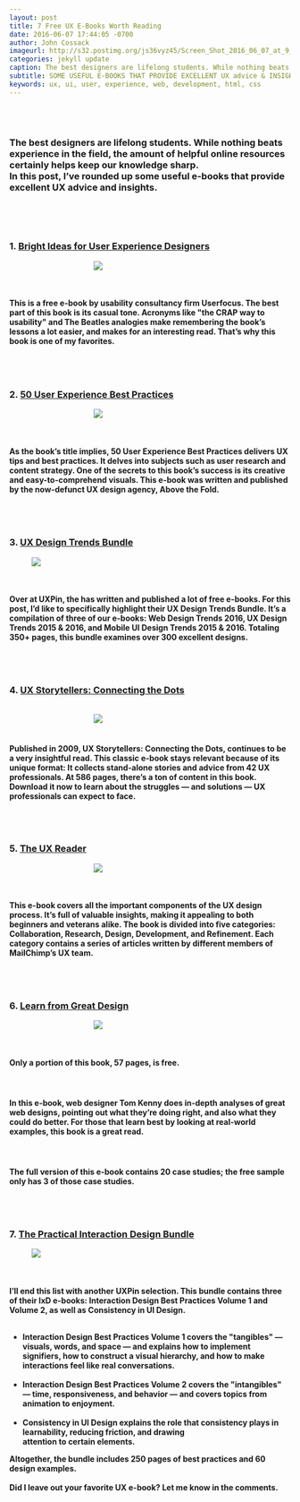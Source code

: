 ```yaml
---
layout: post
title: 7 Free UX E-Books Worth Reading
date: 2016-06-07 17:44:05 -0700
author: John Cossack
imageurl: http://s32.postimg.org/js36vyz45/Screen_Shot_2016_06_07_at_9_41_39_PM.jpg
categories: jekyll update
caption: The best designers are lifelong students. While nothing beats experience in the field, the amount of helpful online resources certainly helps keep our knowledge sharp.In this post, I’ve rounded up some useful e-books that provide excellent UX advice and insights.
subtitle: SOME USEFUL E-BOOKS THAT PROVIDE EXCELLENT UX advice & INSIGHT
keywords: ux, ui, user, experience, web, development, html, css
---
```


<div class = "wrapper">
<div><br></div>
<div><br></div>
<h3>The best designers are lifelong students. While nothing beats experience in the field, the amount of helpful online resources certainly helps keep our knowledge sharp.<br>
In this post, I’ve rounded up some useful e-books that provide excellent UX advice and insights.<h3>
<div><br></div>
<div><br></div>

<b><h3>1. <a href = "http://userfocus.co.uk/ebooks/uxdesign.html">Bright Ideas for User Experience Designers</a></h3></b>
<img class = "book" src="http://cdn.sixrevisions.com/0583-06-bright-ideas-user-experience-designers.png">
<div><br></div>
<h4>This is a free e-book by usability consultancy firm Userfocus. The best part of this book is its casual tone. Acronyms like "the CRAP way to usability" and The Beatles analogies make remembering the book’s lessons a lot easier, and makes for an interesting read. That’s why this book is one of my favorites.<h4>
<div><br></div>
<div><br></div>

<b><h3>2. <a href="http://userexperiencedesigns.com/">50 User Experience Best Practices</a></h3></b>
<img class = "book" src="http://cdn.sixrevisions.com/0583-04-user-experience-best-practices.jpg">
<div><br></div>
<h4>As the book’s title implies, 50 User Experience Best Practices delivers UX tips and best practices. It delves into subjects such as user research and content strategy. One of the secrets to this book’s success is its creative and easy-to-comprehend visuals. This e-book was written and published by the now-defunct UX design agency, Above the Fold.<h4>
<div><br></div>
<div><br></div>

<b><h3>3. <a href="https://studio.uxpin.com/ebooks/free-ui-ux-design-trends-2015-2016-ebook-bundle/">UX Design Trends Bundle</a></h3></b>
<img style = "max-width: 600px; margin-left: 8%; margin-right: auto;" src="http://cdn.sixrevisions.com/0583-01-ux-design-trends-bundle.jpg">
<div><br></div>
<h4>Over at UXPin, the has written and published a lot of free e-books. For this post, I’d like to specifically highlight their UX Design Trends Bundle. It’s a compilation of three of our e-books: Web Design Trends 2016, UX Design Trends 2015 & 2016, and Mobile UI Design Trends 2015 & 2016. Totaling 350+ pages, this bundle examines over 300 excellent designs.</h4>
<div><br></div>
<div><br></div>

<b><h3>4. <a href="http://uxstorytellers.blogspot.com.tr/2009/01/ux-storytellers-connecting-dots.html">UX Storytellers: Connecting the Dots</a></h3></b>
<div><br></div>
<img class = "book" src="http://cdn.sixrevisions.com/0583-05-ux-storytellers-connect-the-dots.png">
<div><br></div>
<h4>Published in 2009, UX Storytellers: Connecting the Dots, continues to be a very insightful read. This classic e-book stays relevant because of its unique format: It collects stand-alone stories and advice from 42 UX professionals. At 586 pages, there’s a ton of content in this book. Download it now to learn about the struggles — and solutions — UX professionals can expect to face.</h4>
<div><br></div>
<div><br></div>

<b><h3>5. <a href="http://theuxreader.com/">The UX Reader</a></h3></b>
<img class = "book" src="http://cdn.sixrevisions.com/0583-02-ux-reader.jpg">
<div><br></div>
<h4>This e-book covers all the important components of the UX design process. It’s full of valuable insights, making it appealing to both beginners and veterans alike. The book is divided into five categories: Collaboration, Research, Design, Development, and Refinement. Each category contains a series of articles written by different members of MailChimp’s UX team.</h4>
<div><br></div>
<div><br></div>

<b><h3>6. <a href="http://learnfromgreatdesign.com/#freechapters">Learn from Great Design</a></h3></b>
<img class = "book" src="http://cdn.sixrevisions.com/0583-03-learn-from-great-design.png">
<div><br></div>
<h4>Only a portion of this book, 57 pages, is free.</h4>
<div><br></div>
<h4>In this e-book, web designer Tom Kenny does in-depth analyses of great web designs, pointing out what they’re doing right, and also what they could do better. For those that learn best by looking at real-world examples, this book is a great read.</h4>
<div><br></div>
<h4>The full version of this e-book contains 20 case studies; the free sample only has 3 of those case studies.</h4>
<div><br></div>
<div><br></div>

<b><h3>7. <a href="https://studio.uxpin.com/ebooks/free-practical-interaction-design-ebook-bundle/">The Practical Interaction Design Bundle</a></h3></b>
<img style = "max-width: 600px; margin-left: 8%; margin-right: auto;" src="http://cdn.sixrevisions.com/0583-07-practical-interaction-design-bundle.jpg">
<div><br></div>
<h4>I’ll end this list with another UXPin selection. This bundle contains three of their IxD e-books: Interaction Design Best Practices Volume 1 and Volume 2, as well as Consistency in UI Design.<br>
<div><br></div>
<ul>
  <li>Interaction Design Best Practices Volume 1 covers the "tangibles" — visuals, words, and space — and explains how to implement signifiers, how to construct a visual hierarchy, and how to make interactions feel like real conversations.</li>
  <div><br></div>
  <li>Interaction Design Best Practices Volume 2 covers the "intangibles" — time, responsiveness, and behavior — and covers topics from animation to enjoyment.</li>
  <div><br></div>
  <li>Consistency in UI Design explains the role that consistency plays in learnability, reducing friction, and drawing<br> attention to certain elements.</li>
</ul>
Altogether, the bundle includes 250 pages of best practices and 60 design examples.<br>
<div><br></div>
Did I leave out your favorite UX e-book? Let me know in the comments.<h4>
<div><br></div>
<div><br></div>


<style>
  .book {
    max-width: 300px;
    height: auto;
    margin-left: 30%;
    margin-right: auto;
  }
</style>
